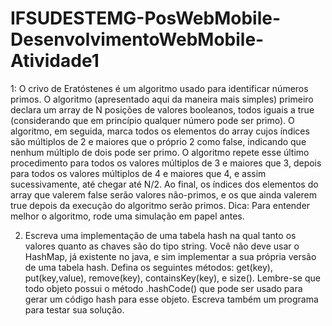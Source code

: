 # IFSUDESTEMG-PosWebMobile-DesenvolvimentoWebMobile-Atividade1

1: O crivo de Eratóstenes é um algoritmo usado para identificar números primos. O algoritmo (apresentado aqui da maneira mais simples) primeiro declara um array de N posições de valores booleanos, todos iguais a true (considerando que em princípio qualquer número pode ser primo). O algoritmo, em seguida, marca todos os elementos do array cujos índices são múltiplos de 2 e maiores que o próprio 2 como false, indicando que nenhum múltiplo de dois pode ser primo. O algoritmo repete esse último procedimento para todos os valores múltiplos de 3 e maiores que 3, depois para todos os valores múltiplos de 4 e maiores que 4, e assim sucessivamente, até chegar até N/2. Ao final, os índices dos elementos do array que valerem false serão valores não-primos, e os que ainda valerem true depois da execução do algoritmo serão primos. Dica: Para entender melhor o algoritmo, rode uma simulação em papel antes.  

2) Escreva uma implementação de uma tabela hash na qual tanto os valores quanto as chaves são do tipo string. Você não deve usar o HashMap, já existente no java, e sim implementar a sua própria versão de uma tabela hash. Defina os seguintes métodos: get(key), put(key,value), remove(key), containsKey(key), e size(). Lembre-se que todo objeto possui o método .hashCode() que pode ser usado para gerar um código hash para esse objeto. Escreva também um programa para testar sua solução.
